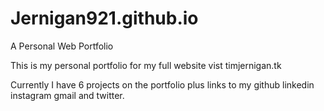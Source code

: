 # Jernigan921.github.io
A Personal Web Portfolio

This is my personal portfolio for my full website vist timjernigan.tk

Currently I have 6 projects on the portfolio plus links to my github linkedin instagram gmail and twitter. 
